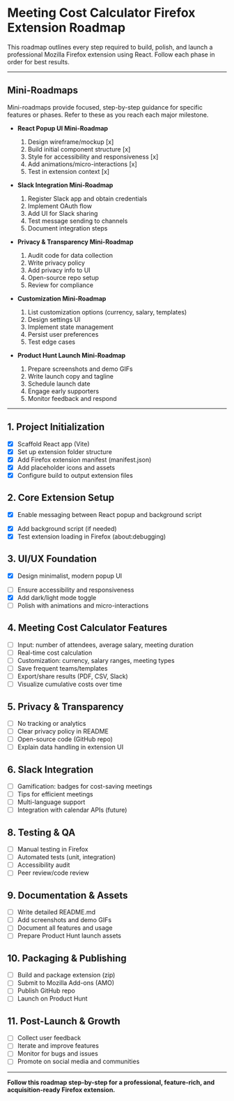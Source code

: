 # Meeting Cost Calculator Firefox Extension Roadmap

This roadmap outlines every step required to build, polish, and launch a professional Mozilla Firefox extension using React. Follow each phase in order for best results.

---

## Mini-Roadmaps

Mini-roadmaps provide focused, step-by-step guidance for specific features or phases. Refer to these as you reach each major milestone.

- **React Popup UI Mini-Roadmap**

  1. Design wireframe/mockup [x]
  2. Build initial component structure [x]
  3. Style for accessibility and responsiveness [x]
  4. Add animations/micro-interactions [x]
  5. Test in extension context [x]

- **Slack Integration Mini-Roadmap**

  1. Register Slack app and obtain credentials
  2. Implement OAuth flow
  3. Add UI for Slack sharing
  4. Test message sending to channels
  5. Document integration steps

- **Privacy & Transparency Mini-Roadmap**

  1. Audit code for data collection
  2. Write privacy policy
  3. Add privacy info to UI
  4. Open-source repo setup
  5. Review for compliance

- **Customization Mini-Roadmap**

  1. List customization options (currency, salary, templates)
  2. Design settings UI
  3. Implement state management
  4. Persist user preferences
  5. Test edge cases

- **Product Hunt Launch Mini-Roadmap**
  1. Prepare screenshots and demo GIFs
  2. Write launch copy and tagline
  3. Schedule launch date
  4. Engage early supporters
  5. Monitor feedback and respond

---

## 1. Project Initialization

- [x] Scaffold React app (Vite)
- [x] Set up extension folder structure
- [x] Add Firefox extension manifest (manifest.json)
- [x] Add placeholder icons and assets
- [x] Configure build to output extension files

## 2. Core Extension Setup

- [x] Enable messaging between React popup and background script

* [x] Add background script (if needed)
* [x] Test extension loading in Firefox (about:debugging)

## 3. UI/UX Foundation

- [x] Design minimalist, modern popup UI

* [ ] Ensure accessibility and responsiveness
* [x] Add dark/light mode toggle
* [ ] Polish with animations and micro-interactions

## 4. Meeting Cost Calculator Features

- [ ] Input: number of attendees, average salary, meeting duration
- [ ] Real-time cost calculation
- [ ] Customization: currency, salary ranges, meeting types
- [ ] Save frequent teams/templates
- [ ] Export/share results (PDF, CSV, Slack)
- [ ] Visualize cumulative costs over time

## 5. Privacy & Transparency

- [ ] No tracking or analytics
- [ ] Clear privacy policy in README
- [ ] Open-source code (GitHub repo)
- [ ] Explain data handling in extension UI

## 6. Slack Integration

- [ ] Gamification: badges for cost-saving meetings
- [ ] Tips for efficient meetings
- [ ] Multi-language support
- [ ] Integration with calendar APIs (future)

## 8. Testing & QA

- [ ] Manual testing in Firefox
- [ ] Automated tests (unit, integration)
- [ ] Accessibility audit
- [ ] Peer review/code review

## 9. Documentation & Assets

- [ ] Write detailed README.md
- [ ] Add screenshots and demo GIFs
- [ ] Document all features and usage
- [ ] Prepare Product Hunt launch assets

## 10. Packaging & Publishing

- [ ] Build and package extension (zip)
- [ ] Submit to Mozilla Add-ons (AMO)
- [ ] Publish GitHub repo
- [ ] Launch on Product Hunt

## 11. Post-Launch & Growth

- [ ] Collect user feedback
- [ ] Iterate and improve features
- [ ] Monitor for bugs and issues
- [ ] Promote on social media and communities

---

**Follow this roadmap step-by-step for a professional, feature-rich, and acquisition-ready Firefox extension.**
